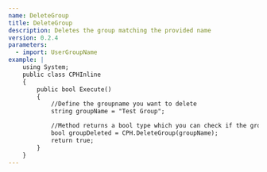 ```yaml
---
name: DeleteGroup
title: DeleteGroup
description: Deletes the group matching the provided name
version: 0.2.4
parameters:
  - import: UserGroupName
example: |
    using System;
    public class CPHInline
    {
        public bool Execute()
        {
            //Define the groupname you want to delete
            string groupName = "Test Group";

            //Method returns a bool type which you can check if the group was deleted
            bool groupDeleted = CPH.DeleteGroup(groupName);
            return true;
        }
    }
---
```

